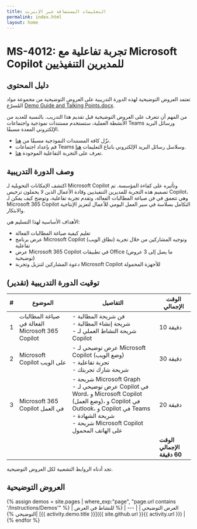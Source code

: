 ```yaml
---
title: التعليمات المستضافة عبر الإنترنت
permalink: index.html
layout: home
---
```


# MS-4012: تجربة تفاعلية مع Microsoft Copilot للمديرين التنفيذيين 

## دليل المحتوى

تعتمد العروض التوضيحية لهذه الدورة التدريبية على العروض التوضيحية من مجموعة مواد المُسرّع [Demo Guide and Talking Points.docx](https://microsoft.seismic.com/Link/Content/DCJC9CXBThjcFGfJjJXMQ2jXqfCG).

من المهم أن تتعرف على العروض التوضيحية قبل تقديم هذا التدريب. بالنسبة للعديد من الأنشطة العملية، ستستخدم مستندات نموذجية واجتماعات Teams ورسائل البريد الإلكتروني المعدة مسبقًا.

- نزّل كافة المستندات النموذجية مسبقًا من [هنا](https://github.com/MicrosoftLearning/MS-4012-Microsoft-Copilot-Unlocked/tree/master/Resourcefiles).
- قم بإعداد اجتماعات Teams وسلاسل رسائل البريد الإلكتروني باتباع التعليمات [هنا](https://microsoft.seismic.com/Link/Content/DCFPQWmT2DMXC8WJjgjP4H44GWXG).
- تعرف على التجربة التفاعلية الموجودة [هنا](https://aka.ms/CopilotWebEE).



## وصف الدورة التدريبية

اكتشف الإمكانات التحويلية لـ Microsoft Copilot وتأثيره على كفاءة المؤسسة. تم تصميم هذه التجربة للمديرين التنفيذيين وقادة الأعمال الذين لا يحملون ترخيص Copilot، وهي تتعمق في فن صياغة المطالبات الفعالة، وتقدم تجربة تفاعلية، وتوضح كيف يمكن لـ Microsoft 365 Copilot التكامل بسلاسة في سير العمل اليومي للأعمال لتعزيز الإنتاجية والابتكار.

الأهداف الأساسية لهذا التسليم هي:

- تعليم كيفية صياغة المطالبات الفعالة
- عرض برنامج Microsoft Copilot (نطاق الويب) وتوجيه المشاركين من خلال تجربة تفاعلية
- عرض Microsoft 365 Copilot في تطبيقات Office (ما يصل إلى 3 عروض توضيحية)
- دعوة المشاركين لتنزيل وتجربة Microsoft Copilot للأجهزة المحمولة

## توقيت الدورة التدريبية (تقدير) 

| # | الموضوع                                 | التفاصيل                                                                                          | الوقت الإجمالي      |
|---|---------------------------------------|--------------------------------------------------------------------------------------------------|-----------------|
| 1 | صياغة المطالبات الفعالة في Microsoft 365 Copilot | - فن شريحة المطالبة <br> - شريحة إنشاء المطالبة <br> - شريحة النشاط العملي لـ Copilot | 10 دقيقة    |
| 2 | Microsoft Copilot على الويب          | - عرض توضيحي لـ Microsoft Copilot (وضع الويب) <br> - تجربة تفاعلية  <br> - شريحة شارك تجربتك | 30 دقيقة      |
| 3 | Microsoft 365 Copilot في العمل     | - شريحة Microsoft Graph <br> - عرض توضيحي لـ Copilot في Word، و Microsoft Copilot (وضع العمل)، و Copilot في Outlook، و Copilot في Teams <br> - شريحة الشهادة <br> - شريحة Microsoft Copilot على الهاتف المحمول | 20 دقيقة      |
|   |                                       |                                                                                                  | **الوقت الإجمالي 60 دقيقة** |


تجد أدناه الروابط التشعبية لكل العروض التوضيحية.

## العروض التوضيحية

{% assign demos = site.pages | where_exp:"page", "page.url contains '/Instructions/Demos'" %}
| العرض التوضيحي |
| --- |
{% للنشاط في العرض التوضيحي %}| [{{ activity.demo.title }}]({{ site.github.url }}{{ activity.url }}) |
{% endfor %}
